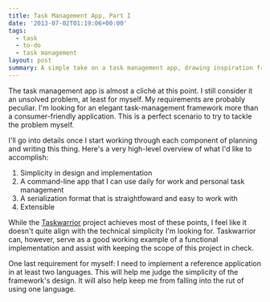 ```yaml
---
title: Task Management App, Part I
date: '2013-07-02T01:19:06+00:00'
tags:
  - task
  - to-do
  - task management
layout: post
summary: A simple take on a task management app, drawing inspiration from Taskwarrior.
---
```


The task management app is almost a clich&eacute; at this point. I still consider it an unsolved problem, at least for myself. My requirements are probably peculiar. I'm looking for an elegant task-management framework more than a consumer-friendly application. This is a perfect scenario to try to tackle the problem myself.

I'll go into details once I start working through each component of planning and writing this thing. Here's a very high-level overview of what I'd like to accomplish:

1. Simplicity in design and implementation
1. A command-line app that I can use daily for work and personal task management
1. A serialization format that is straightfoward and easy to work with
1. Extensible

<!-- e -->
<span id="more"></span>

While the [Taskwarrior](http://taskwarrior.org/) project achieves most of these points, I feel like it doesn't quite align with the technical simplicity I'm looking for. Taskwarrior can, however, serve as a good working example of a functional implementation and assist with keeping the scope of this project in check.

One last requirement for myself: I need to implement a reference application in at least two languages. This will help me judge the simplicity of the framework's design. It will also help keep me from falling into the rut of using one language.
